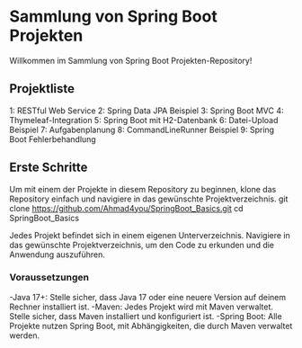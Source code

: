 # Sammlung von Spring Boot Projekten
Willkommen im Sammlung von Spring Boot Projekten-Repository!

## Projektliste
1: RESTful Web Service
2: Spring Data JPA Beispiel
3: Spring Boot MVC
4: Thymeleaf-Integration
5: Spring Boot mit H2-Datenbank
6: Datei-Upload Beispiel
7: Aufgabenplanung
8: CommandLineRunner Beispiel
9: Spring Boot Fehlerbehandlung

## Erste Schritte
Um mit einem der Projekte in diesem Repository zu beginnen, klone das Repository einfach und navigiere in das gewünschte Projektverzeichnis.
git clone https://github.com/Ahmad4you/SpringBoot_Basics.git
cd SpringBoot_Basics

Jedes Projekt befindet sich in einem eigenen Unterverzeichnis. Navigiere in das gewünschte Projektverzeichnis, um den Code zu erkunden und die Anwendung auszuführen.

### Voraussetzungen
-Java 17+: Stelle sicher, dass Java 17 oder eine neuere Version auf deinem Rechner installiert ist.
-Maven: Jedes Projekt wird mit Maven verwaltet. Stelle sicher, dass Maven installiert und konfiguriert ist.
-Spring Boot: Alle Projekte nutzen Spring Boot, mit Abhängigkeiten, die durch Maven verwaltet werden.
